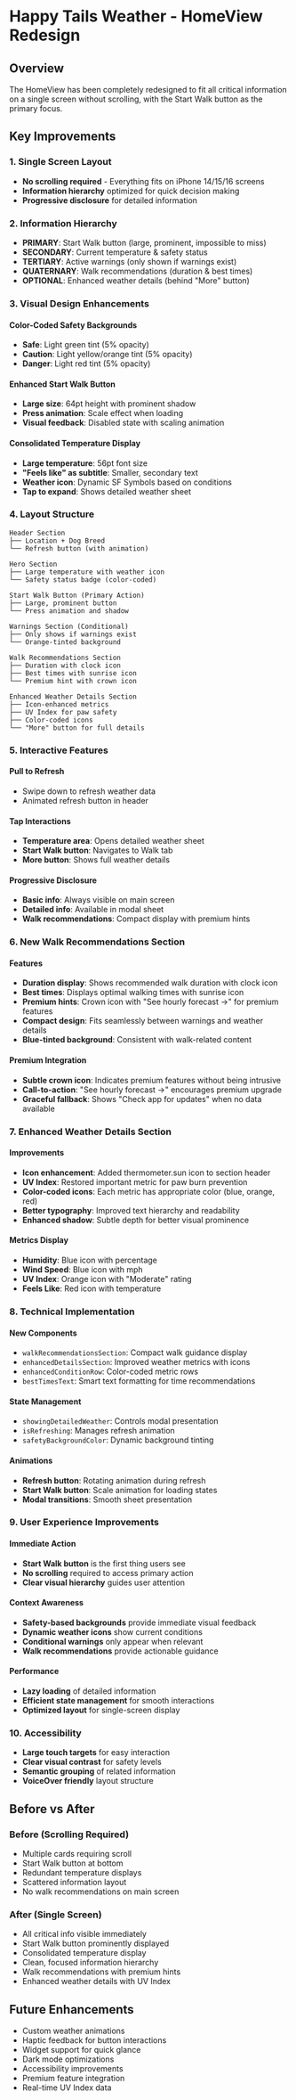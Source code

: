 # Happy Tails Weather - HomeView Redesign

## Overview
The HomeView has been completely redesigned to fit all critical information on a single screen without scrolling, with the Start Walk button as the primary focus.

## Key Improvements

### 1. Single Screen Layout
- **No scrolling required** - Everything fits on iPhone 14/15/16 screens
- **Information hierarchy** optimized for quick decision making
- **Progressive disclosure** for detailed information

### 2. Information Hierarchy
- **PRIMARY**: Start Walk button (large, prominent, impossible to miss)
- **SECONDARY**: Current temperature & safety status
- **TERTIARY**: Active warnings (only shown if warnings exist)
- **QUATERNARY**: Walk recommendations (duration & best times)
- **OPTIONAL**: Enhanced weather details (behind "More" button)

### 3. Visual Design Enhancements

#### Color-Coded Safety Backgrounds
- **Safe**: Light green tint (5% opacity)
- **Caution**: Light yellow/orange tint (5% opacity)
- **Danger**: Light red tint (5% opacity)

#### Enhanced Start Walk Button
- **Large size**: 64pt height with prominent shadow
- **Press animation**: Scale effect when loading
- **Visual feedback**: Disabled state with scaling animation

#### Consolidated Temperature Display
- **Large temperature**: 56pt font size
- **"Feels like" as subtitle**: Smaller, secondary text
- **Weather icon**: Dynamic SF Symbols based on conditions
- **Tap to expand**: Shows detailed weather sheet

### 4. Layout Structure

```
Header Section
├── Location + Dog Breed
└── Refresh button (with animation)

Hero Section
├── Large temperature with weather icon
└── Safety status badge (color-coded)

Start Walk Button (Primary Action)
├── Large, prominent button
└── Press animation and shadow

Warnings Section (Conditional)
├── Only shows if warnings exist
└── Orange-tinted background

Walk Recommendations Section
├── Duration with clock icon
├── Best times with sunrise icon
└── Premium hint with crown icon

Enhanced Weather Details Section
├── Icon-enhanced metrics
├── UV Index for paw safety
├── Color-coded icons
└── "More" button for full details
```

### 5. Interactive Features

#### Pull to Refresh
- Swipe down to refresh weather data
- Animated refresh button in header

#### Tap Interactions
- **Temperature area**: Opens detailed weather sheet
- **Start Walk button**: Navigates to Walk tab
- **More button**: Shows full weather details

#### Progressive Disclosure
- **Basic info**: Always visible on main screen
- **Detailed info**: Available in modal sheet
- **Walk recommendations**: Compact display with premium hints

### 6. New Walk Recommendations Section

#### Features
- **Duration display**: Shows recommended walk duration with clock icon
- **Best times**: Displays optimal walking times with sunrise icon
- **Premium hints**: Crown icon with "See hourly forecast →" for premium features
- **Compact design**: Fits seamlessly between warnings and weather details
- **Blue-tinted background**: Consistent with walk-related content

#### Premium Integration
- **Subtle crown icon**: Indicates premium features without being intrusive
- **Call-to-action**: "See hourly forecast →" encourages premium upgrade
- **Graceful fallback**: Shows "Check app for updates" when no data available

### 7. Enhanced Weather Details Section

#### Improvements
- **Icon enhancement**: Added thermometer.sun icon to section header
- **UV Index**: Restored important metric for paw burn prevention
- **Color-coded icons**: Each metric has appropriate color (blue, orange, red)
- **Better typography**: Improved text hierarchy and readability
- **Enhanced shadow**: Subtle depth for better visual prominence

#### Metrics Display
- **Humidity**: Blue icon with percentage
- **Wind Speed**: Blue icon with mph
- **UV Index**: Orange icon with "Moderate" rating
- **Feels Like**: Red icon with temperature

### 8. Technical Implementation

#### New Components
- `walkRecommendationsSection`: Compact walk guidance display
- `enhancedDetailsSection`: Improved weather metrics with icons
- `enhancedConditionRow`: Color-coded metric rows
- `bestTimesText`: Smart text formatting for time recommendations

#### State Management
- `showingDetailedWeather`: Controls modal presentation
- `isRefreshing`: Manages refresh animation
- `safetyBackgroundColor`: Dynamic background tinting

#### Animations
- **Refresh button**: Rotating animation during refresh
- **Start Walk button**: Scale animation for loading states
- **Modal transitions**: Smooth sheet presentation

### 9. User Experience Improvements

#### Immediate Action
- **Start Walk button** is the first thing users see
- **No scrolling** required to access primary action
- **Clear visual hierarchy** guides user attention

#### Context Awareness
- **Safety-based backgrounds** provide immediate visual feedback
- **Dynamic weather icons** show current conditions
- **Conditional warnings** only appear when relevant
- **Walk recommendations** provide actionable guidance

#### Performance
- **Lazy loading** of detailed information
- **Efficient state management** for smooth interactions
- **Optimized layout** for single-screen display

### 10. Accessibility
- **Large touch targets** for easy interaction
- **Clear visual contrast** for safety levels
- **Semantic grouping** of related information
- **VoiceOver friendly** layout structure

## Before vs After

### Before (Scrolling Required)
- Multiple cards requiring scroll
- Start Walk button at bottom
- Redundant temperature displays
- Scattered information layout
- No walk recommendations on main screen

### After (Single Screen)
- All critical info visible immediately
- Start Walk button prominently displayed
- Consolidated temperature display
- Clean, focused information hierarchy
- Walk recommendations with premium hints
- Enhanced weather details with UV Index

## Future Enhancements
- Custom weather animations
- Haptic feedback for button interactions
- Widget support for quick glance
- Dark mode optimizations
- Accessibility improvements
- Premium feature integration
- Real-time UV Index data 
